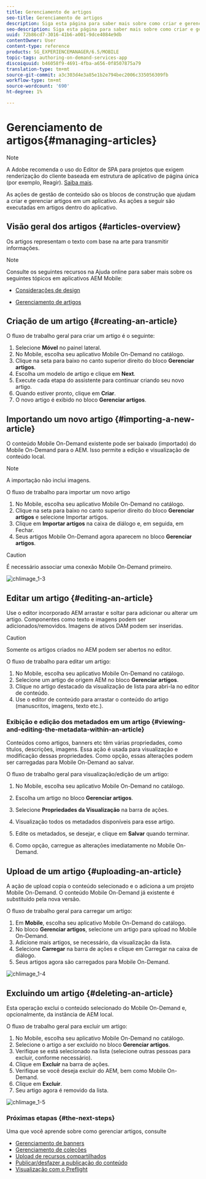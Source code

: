 ```yaml
---
title: Gerenciamento de artigos
seo-title: Gerenciamento de artigos
description: Siga esta página para saber mais sobre como criar e gerenciar artigos.
seo-description: Siga esta página para saber mais sobre como criar e gerenciar artigos.
uuid: 72b86cd7-3016-41b6-a001-9dce4084e9db
contentOwner: User
content-type: reference
products: SG_EXPERIENCEMANAGER/6.5/MOBILE
topic-tags: authoring-on-demand-services-app
discoiquuid: b46058f9-4691-4fba-a656-0f8507875a79
translation-type: tm+mt
source-git-commit: a3c303d4e3a85e1b2e794bec2006c335056309fb
workflow-type: tm+mt
source-wordcount: '690'
ht-degree: 1%

---
```



# Gerenciamento de artigos{#managing-articles}

>[!NOTE]
>
>A Adobe recomenda o uso do Editor de SPA para projetos que exigem renderização do cliente baseada em estrutura de aplicativo de página única (por exemplo, Reagir). [Saiba mais](/help/sites-developing/spa-overview.md).

As ações de gestão de conteúdo são os blocos de construção que ajudam a criar e gerenciar artigos em um aplicativo. As ações a seguir são executadas em artigos dentro do aplicativo.

## Visão geral dos artigos {#articles-overview}

Os artigos representam o texto com base na arte para transmitir informações.

>[!NOTE]
>
>Consulte os seguintes recursos na Ajuda online para saber mais sobre os seguintes tópicos em aplicativos AEM Mobile:
>
>* [Considerações de design](https://helpx.adobe.com/digital-publishing-solution/help/design-app.html)
   >
   >
* [Gerenciamento de artigos](https://helpx.adobe.com/digital-publishing-solution/help/creating-articles.html)

>



## Criação de um artigo {#creating-an-article}

O fluxo de trabalho geral para criar um artigo é o seguinte:

1. Selecione **Móvel** no painel lateral.
1. No Mobile, escolha seu aplicativo Mobile On-Demand no catálogo.
1. Clique na seta para baixo no canto superior direito do bloco **Gerenciar artigos**.
1. Escolha um modelo de artigo e clique em **Next**.
1. Execute cada etapa do assistente para continuar criando seu novo artigo.
1. Quando estiver pronto, clique em **Criar**.
1. O novo artigo é exibido no bloco **Gerenciar artigos**.

## Importando um novo artigo {#importing-a-new-article}

O conteúdo Mobile On-Demand existente pode ser baixado (importado) do Mobile On-Demand para o AEM. Isso permite a edição e visualização de conteúdo local.

>[!NOTE]
>
>A importação não inclui imagens.

O fluxo de trabalho para importar um novo artigo

1. No Mobile, escolha seu aplicativo Mobile On-Demand no catálogo.
1. Clique na seta para baixo no canto superior direito do bloco **Gerenciar artigos** e selecione Importar artigos.
1. Clique em **Importar artigos** na caixa de diálogo e, em seguida, em Fechar.
1. Seus artigos Mobile On-Demand agora aparecem no bloco **Gerenciar artigos**.

>[!CAUTION]
>
>É necessário associar uma conexão Mobile On-Demand primeiro.

![chlimage_1-3](assets/chlimage_1-3.gif)

## Editar um artigo {#editing-an-article}

Use o editor incorporado AEM arrastar e soltar para adicionar ou alterar um artigo. Componentes como texto e imagens podem ser adicionados/removidos. Imagens de ativos DAM podem ser inseridas.

>[!CAUTION]
>
>Somente os artigos criados no AEM podem ser abertos no editor.

O fluxo de trabalho para editar um artigo:

1. No Mobile, escolha seu aplicativo Mobile On-Demand no catálogo.
1. Selecione um artigo de origem AEM no bloco **Gerenciar artigos**.
1. Clique no artigo destacado da visualização de lista para abri-la no editor de conteúdo.
1. Use o editor de conteúdo para arrastar o conteúdo do artigo (manuscritos, imagens, texto etc.).

### Exibição e edição dos metadados em um artigo {#viewing-and-editing-the-metadata-within-an-article}

Conteúdos como artigos, banners etc têm várias propriedades, como títulos, descrições, imagens. Essa ação é usada para visualização e modificação dessas propriedades. Como opção, essas alterações podem ser carregadas para Mobile On-Demand ao salvar.

O fluxo de trabalho geral para visualização/edição de um artigo:

1. No Mobile, escolha seu aplicativo Mobile On-Demand no catálogo.
1. Escolha um artigo no bloco **Gerenciar artigos**.

1. Selecione **Propriedades da Visualização** na barra de ações.
1. Visualização todos os metadados disponíveis para esse artigo.
1. Edite os metadados, se desejar, e clique em **Salvar** quando terminar.
1. Como opção, carregue as alterações imediatamente no Mobile On-Demand.

## Upload de um artigo {#uploading-an-article}

A ação de upload copia o conteúdo selecionado e o adiciona a um projeto Mobile On-Demand. O conteúdo Mobile On-Demand já existente é substituído pela nova versão.

O fluxo de trabalho geral para carregar um artigo:

1. Em **Mobile**, escolha seu aplicativo Mobile On-Demand do catálogo.
1. No bloco **Gerenciar artigos**, selecione um artigo para upload no Mobile On-Demand.
1. Adicione mais artigos, se necessário, da visualização da lista.
1. Selecione **Carregar** na barra de ações e clique em Carregar na caixa de diálogo.
1. Seus artigos agora são carregados para Mobile On-Demand.

![chlimage_1-4](assets/chlimage_1-4.gif)

## Excluindo um artigo {#deleting-an-article}

Esta operação exclui o conteúdo selecionado do Mobile On-Demand e, opcionalmente, da instância de AEM local.

O fluxo de trabalho geral para excluir um artigo:

1. No Mobile, escolha seu aplicativo Mobile On-Demand no catálogo.
1. Selecione o artigo a ser excluído no bloco **Gerenciar artigos**.
1. Verifique se está selecionado na lista (selecione outras pessoas para excluir, conforme necessário).
1. Clique em **Excluir** na barra de ações.
1. Verifique se você deseja excluir do AEM, bem como Mobile On-Demand.
1. Clique em **Excluir**.
1. Seu artigo agora é removido da lista.

![chlimage_1-5](assets/chlimage_1-5.gif)

### Próximas etapas {#the-next-steps}

Uma que você aprende sobre como gerenciar artigos, consulte

* [Gerenciamento de banners](/help/mobile/mobile-on-demand-managing-banners.md)
* [Gerenciamento de coleções](/help/mobile/mobile-on-demand-managing-collections.md)
* [Upload de recursos compartilhados](/help/mobile/mobile-on-demand-shared-resources.md)
* [Publicar/desfazer a publicação do conteúdo](/help/mobile/mobile-on-demand-publishing-unpublishing.md)
* [Visualização com o Preflight](/help/mobile/aem-mobile-manage-ondemand-services.md)
